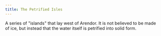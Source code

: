 ```yaml
---
title: The Petrified Isles
---
```

A series of "islands" that lay west of Arendor. It is not believed to be made of ice, but instead that the water itself is petrified into solid form. 
